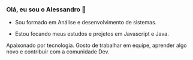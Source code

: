 ### Olá, eu sou o Alessandro 👋

* Sou formado em Análise e desenvolvimento de sistemas.

* Estou focando meus estudos e projetos em Javascript e Java.

Apaixonado por tecnologia.
Gosto de trabalhar em equipe, aprender algo novo e contribuir com a comunidade Dev.
<!--
**alessandrojacques/alessandrojacques** is a ✨ _special_ ✨ repository because its `README.md` (this file) appears on your GitHub profile.

Here are some ideas to get you started:

- 🔭 I’m currently working on ...
- 🌱 I’m currently learning ...
- 👯 I’m looking to collaborate on ...
- 🤔 I’m looking for help with ...
- 💬 Ask me about ...
- 📫 How to reach me: ...
- 😄 Pronouns: ...
- ⚡ Fun fact: ...
-->

